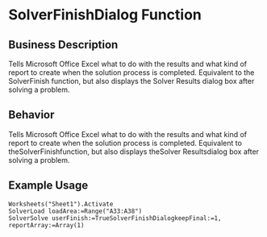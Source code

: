 # SolverFinishDialog Function

## Business Description
Tells Microsoft Office Excel what to do with the results and what kind of report to create when the solution process is completed. Equivalent to the SolverFinish function, but also displays the Solver Results dialog box after solving a problem.

## Behavior
Tells Microsoft Office Excel what to do with the results and what kind of report to create when the solution process is completed. Equivalent to theSolverFinishfunction, but also displays theSolver Resultsdialog box after solving a problem.

## Example Usage
```vba
Worksheets("Sheet1").Activate 
SolverLoad loadArea:=Range("A33:A38") 
SolverSolve userFinish:=TrueSolverFinishDialogkeepFinal:=1, reportArray:=Array(1)
```